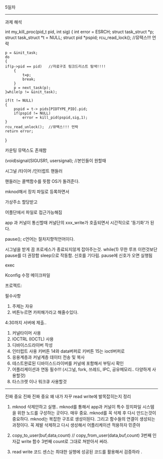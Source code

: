 
5일차 


---

과제 해석


int my_kill_proc(pid_t pid, int sig)
{
    int error = ESRCH;
    struct task_struct *p;
    struct task_struct *t = NULL;
    struct pid *pspid;
    rcu_read_lock();        //뮤택스!!! 언락

    p = &init_task;
    do
    {
	if(p->pid == pid) 	//자료구조 링크드리스트 탐색!!!!
        {
            t=p;
            break;
        }
        p = next_task(p);
    }while(p != &init_task);

    if(t != NULL)
    {
        pspid = t-> pids[PIDTYPE_PID].pid;
        if(pspid != NULL)
            error = kill_pid(pspid,sig,1);
    }
    rcu_read_unlock();	//뮤택스!!! 언락
    return error;
}

카운팅 뮤택스도 존재함


(void)signal(SIGUSR1, usersignal);  //본인들이 원할때  


시그널 /타이머 /인터럽트 핸들러 

핸들러는 콜백함수를 뜻함
OS가 돌려준다.


mknod해서 장치 파일로 등록하면서

가상주소 할당받고 

어플단에서 파일로 접근가능해짐



app 과 커널이 통신할때
커널단의 xxx_write가 호출되면서
시간적으로 '동기화'가 된다. 


pause();
c언어는 절차지향적언어이다.

시그널을 받게 끔 
프로세스가 종료되지않게 잡아주는것.
while(1) 무한 루프 이런것보단
pause를 더 권장함
sleep으로 작동함. 신호를 기다림.
pause에 신호가 오면 실행됨


exec 



Kconfig 수정 메이크파일 



프로젝트: 

필수사항


   

1)  주제는 자유
2)  버튼누르면 카피해가라고 해줄수있다.
    

4:30까지 서버에 제출..



1) 커널타이머 사용
2) IOCTRL (IOCTL) 사용
3) 디바이스드라이버 작성
4) 인터럽트 사용
   키버튼 14와 data버퍼로
    키버튼 15는 ioctl버퍼로 
1) 응용계층과 커널계층 데이터 전송 및 복사
2) 테스트완료된 디바이스드라이버를
   커널에 포함해서 부팅시 확인
3) 어플리케이션과 연동 필수!!!
   (시그널, fork, 쓰레드, IPC, 공유메모리..
    다양하게 사용할것)
4) 타스크렛 이나 워크큐 사용할것


**********
 진짜 중요 진짜 진짜 중요
왜 내가 자꾸 read write에  발목잡히는지 정리



1. mknod 삭제안하고 실행.. 
      mknod를 통해서 app과 커널이 특수 장치파일 시스템을 위한 노드를 구성하는 곳이다. 매우 중요. 
        mknod를 꼭 삭제 후 다시 만드는것이 중요하다.
        mknod는 복잡한 구조로 생성이된다. 그리고 함수들의 연결이 생성되는과정이다.
        꼭 제발 삭제하고 다시 생성해서 어플리케이션 적용하자 민준아

2. copy_to_user(buf,data,count) // copy_from_user(data,buf,count)
        3번째 인자값 write 함수 3번째 count로 그대로 쳐받아서 써라. 

3. read write 코드 센스는 최대한 실행에 성공된 코드를 활용해서 검증하라 . 



